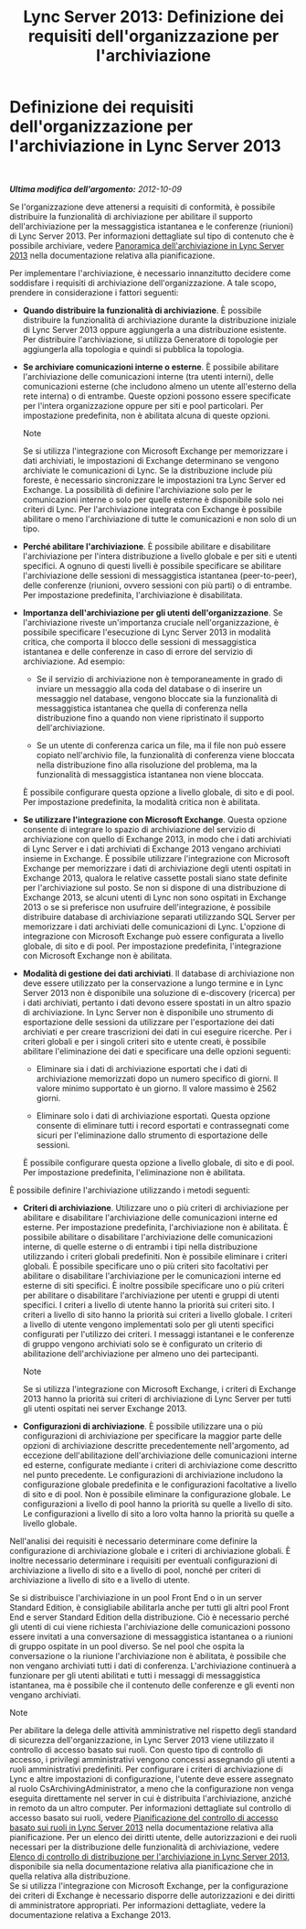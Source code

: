 ﻿---
title: "Lync Server 2013: Definizione dei requisiti dell'organizzazione per l'archiviazione"
TOCTitle: Definizione dei requisiti dell'organizzazione per l'archiviazione
ms:assetid: ce0fc0f6-7704-4b80-bf19-a1fa9818fc7a
ms:mtpsurl: https://technet.microsoft.com/it-it/library/JJ205276(v=OCS.15)
ms:contentKeyID: 49302017
ms.date: 08/24/2015
mtps_version: v=OCS.15
ms.translationtype: HT
---

# Definizione dei requisiti dell'organizzazione per l'archiviazione in Lync Server 2013

 

_**Ultima modifica dell'argomento:** 2012-10-09_

Se l'organizzazione deve attenersi a requisiti di conformità, è possibile distribuire la funzionalità di archiviazione per abilitare il supporto dell'archiviazione per la messaggistica istantanea e le conferenze (riunioni) di Lync Server 2013. Per informazioni dettagliate sul tipo di contenuto che è possibile archiviare, vedere [Panoramica dell'archiviazione in Lync Server 2013](lync-server-2013-overview-of-archiving.md) nella documentazione relativa alla pianificazione.

Per implementare l'archiviazione, è necessario innanzitutto decidere come soddisfare i requisiti di archiviazione dell'organizzazione. A tale scopo, prendere in considerazione i fattori seguenti:

  - **Quando distribuire la funzionalità di archiviazione**. È possibile distribuire la funzionalità di archiviazione durante la distribuzione iniziale di Lync Server 2013 oppure aggiungerla a una distribuzione esistente. Per distribuire l'archiviazione, si utilizza Generatore di topologie per aggiungerla alla topologia e quindi si pubblica la topologia.

  - **Se archiviare comunicazioni interne o esterne**. È possibile abilitare l'archiviazione delle comunicazioni interne (tra utenti interni), delle comunicazioni esterne (che includono almeno un utente all'esterno della rete interna) o di entrambe. Queste opzioni possono essere specificate per l'intera organizzazione oppure per siti e pool particolari. Per impostazione predefinita, non è abilitata alcuna di queste opzioni.
    

    > [!NOTE]
    > Se si utilizza l'integrazione con Microsoft Exchange per memorizzare i dati archiviati, le impostazioni di Exchange determinano se vengono archiviate le comunicazioni di Lync. Se la distribuzione include più foreste, è necessario sincronizzare le impostazioni tra Lync Server ed Exchange. La possibilità di definire l'archiviazione solo per le comunicazioni interne o solo per quelle esterne è disponibile solo nei criteri di Lync. Per l'archiviazione integrata con Exchange è possibile abilitare o meno l'archiviazione di tutte le comunicazioni e non solo di un tipo.



  - **Perché abilitare l'archiviazione**. È possibile abilitare e disabilitare l'archiviazione per l'intera distribuzione a livello globale e per siti e utenti specifici. A ognuno di questi livelli è possibile specificare se abilitare l'archiviazione delle sessioni di messaggistica istantanea (peer-to-peer), delle conferenze (riunioni, ovvero sessioni con più parti) o di entrambe. Per impostazione predefinita, l'archiviazione è disabilitata.

  - **Importanza dell'archiviazione per gli utenti dell'organizzazione**. Se l'archiviazione riveste un'importanza cruciale nell'organizzazione, è possibile specificare l'esecuzione di Lync Server 2013 in modalità critica, che comporta il blocco delle sessioni di messaggistica istantanea e delle conferenze in caso di errore del servizio di archiviazione. Ad esempio:
    
      - Se il servizio di archiviazione non è temporaneamente in grado di inviare un messaggio alla coda del database o di inserire un messaggio nel database, vengono bloccate sia la funzionalità di messaggistica istantanea che quella di conferenza nella distribuzione fino a quando non viene ripristinato il supporto dell'archiviazione.
    
      - Se un utente di conferenza carica un file, ma il file non può essere copiato nell'archivio file, la funzionalità di conferenza viene bloccata nella distribuzione fino alla risoluzione del problema, ma la funzionalità di messaggistica istantanea non viene bloccata.
    
    È possibile configurare questa opzione a livello globale, di sito e di pool. Per impostazione predefinita, la modalità critica non è abilitata.

  - **Se utilizzare l'integrazione con Microsoft Exchange**. Questa opzione consente di integrare lo spazio di archiviazione del servizio di archiviazione con quello di Exchange 2013, in modo che i dati archiviati di Lync Server e i dati archiviati di Exchange 2013 vengano archiviati insieme in Exchange. È possibile utilizzare l'integrazione con Microsoft Exchange per memorizzare i dati di archiviazione degli utenti ospitati in Exchange 2013, qualora le relative cassette postali siano state definite per l'archiviazione sul posto. Se non si dispone di una distribuzione di Exchange 2013, se alcuni utenti di Lync non sono ospitati in Exchange 2013 o se si preferisce non usufruire dell'integrazione, è possibile distribuire database di archiviazione separati utilizzando SQL Server per memorizzare i dati archiviati delle comunicazioni di Lync. L'opzione di integrazione con Microsoft Exchange può essere configurata a livello globale, di sito e di pool. Per impostazione predefinita, l'integrazione con Microsoft Exchange non è abilitata.

  - **Modalità di gestione dei dati archiviati**. Il database di archiviazione non deve essere utilizzato per la conservazione a lungo termine e in Lync Server 2013 non è disponibile una soluzione di e-discovery (ricerca) per i dati archiviati, pertanto i dati devono essere spostati in un altro spazio di archiviazione. In Lync Server non è disponibile uno strumento di esportazione delle sessioni da utilizzare per l'esportazione dei dati archiviati e per creare trascrizioni dei dati in cui eseguire ricerche. Per i criteri globali e per i singoli criteri sito e utente creati, è possibile abilitare l'eliminazione dei dati e specificare una delle opzioni seguenti:
    
      - Eliminare sia i dati di archiviazione esportati che i dati di archiviazione memorizzati dopo un numero specifico di giorni. Il valore minimo supportato è un giorno. Il valore massimo è 2562 giorni.
    
      - Eliminare solo i dati di archiviazione esportati. Questa opzione consente di eliminare tutti i record esportati e contrassegnati come sicuri per l'eliminazione dallo strumento di esportazione delle sessioni.
    
    È possibile configurare questa opzione a livello globale, di sito e di pool. Per impostazione predefinita, l'eliminazione non è abilitata.

È possibile definire l'archiviazione utilizzando i metodi seguenti:

  - **Criteri di archiviazione**. Utilizzare uno o più criteri di archiviazione per abilitare e disabilitare l'archiviazione delle comunicazioni interne ed esterne. Per impostazione predefinita, l'archiviazione non è abilitata. È possibile abilitare o disabilitare l'archiviazione delle comunicazioni interne, di quelle esterne o di entrambi i tipi nella distribuzione utilizzando i criteri globali predefiniti. Non è possibile eliminare i criteri globali. È possibile specificare uno o più criteri sito facoltativi per abilitare o disabilitare l'archiviazione per le comunicazioni interne ed esterne di siti specifici. È inoltre possibile specificare uno o più criteri per abilitare o disabilitare l'archiviazione per utenti e gruppi di utenti specifici. I criteri a livello di utente hanno la priorità sui criteri sito. I criteri a livello di sito hanno la priorità sui criteri a livello globale. I criteri a livello di utente vengono implementati solo per gli utenti specifici configurati per l'utilizzo dei criteri. I messaggi istantanei e le conferenze di gruppo vengono archiviati solo se è configurato un criterio di abilitazione dell'archiviazione per almeno uno dei partecipanti.
    

    > [!NOTE]
    > Se si utilizza l'integrazione con Microsoft Exchange, i criteri di Exchange 2013 hanno la priorità sui criteri di archiviazione di Lync Server per tutti gli utenti ospitati nei server Exchange 2013.



  - **Configurazioni di archiviazione**. È possibile utilizzare una o più configurazioni di archiviazione per specificare la maggior parte delle opzioni di archiviazione descritte precedentemente nell'argomento, ad eccezione dell'abilitazione dell'archiviazione delle comunicazioni interne ed esterne, configurate mediante i criteri di archiviazione come descritto nel punto precedente. Le configurazioni di archiviazione includono la configurazione globale predefinita e le configurazioni facoltative a livello di sito e di pool. Non è possibile eliminare la configurazione globale. Le configurazioni a livello di pool hanno la priorità su quelle a livello di sito. Le configurazioni a livello di sito a loro volta hanno la priorità su quelle a livello globale.

Nell'analisi dei requisiti è necessario determinare come definire la configurazione di archiviazione globale e i criteri di archiviazione globali. È inoltre necessario determinare i requisiti per eventuali configurazioni di archiviazione a livello di sito e a livello di pool, nonché per criteri di archiviazione a livello di sito e a livello di utente.

Se si distribuisce l'archiviazione in un pool Front End o in un server Standard Edition, è consigliabile abilitarla anche per tutti gli altri pool Front End e server Standard Edition della distribuzione. Ciò è necessario perché gli utenti di cui viene richiesta l'archiviazione delle comunicazioni possono essere invitati a una conversazione di messaggistica istantanea o a riunioni di gruppo ospitate in un pool diverso. Se nel pool che ospita la conversazione o la riunione l'archiviazione non è abilitata, è possibile che non vengano archiviati tutti i dati di conferenza. L'archiviazione continuerà a funzionare per gli utenti abilitati e tutti i messaggi di messaggistica istantanea, ma è possibile che il contenuto delle conferenze e gli eventi non vengano archiviati.


> [!NOTE]
> Per abilitare la delega delle attività amministrative nel rispetto degli standard di sicurezza dell'organizzazione, in Lync Server 2013 viene utilizzato il controllo di accesso basato sui ruoli. Con questo tipo di controllo di accesso, i privilegi amministrativi vengono concessi assegnando gli utenti a ruoli amministrativi predefiniti. Per configurare i criteri di archiviazione di Lync e altre impostazioni di configurazione, l'utente deve essere assegnato al ruolo CsArchivingAdministrator, a meno che la configurazione non venga eseguita direttamente nel server in cui è distribuita l'archiviazione, anziché in remoto da un altro computer. Per informazioni dettagliate sul controllo di accesso basato sui ruoli, vedere <A href="lync-server-2013-planning-for-role-based-access-control.md">Pianificazione del controllo di accesso basato sui ruoli in Lync Server 2013</A> nella documentazione relativa alla pianificazione. Per un elenco dei diritti utente, delle autorizzazioni e dei ruoli necessari per la distribuzione delle funzionalità di archiviazione, vedere <A href="lync-server-2013-deployment-checklist-for-archiving.md">Elenco di controllo di distribuzione per l'archiviazione in Lync Server 2013</A>, disponibile sia nella documentazione relativa alla pianificazione che in quella relativa alla distribuzione.<BR>Se si utilizza l'integrazione con Microsoft Exchange, per la configurazione dei criteri di Exchange è necessario disporre delle autorizzazioni e dei diritti di amministratore appropriati. Per informazioni dettagliate, vedere la documentazione relativa a Exchange 2013.



